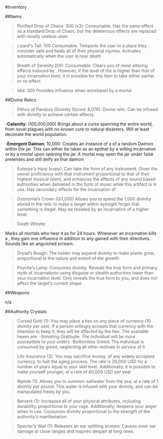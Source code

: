 #Inventory

##Items
>Purified Drop of Chaos: 300 (x3):
Consumable. Has the same effect as a standard Drop of Chaos, but the deleterious effects are replaced with mostly useless ones

>Lizard's Tail: 100
Consumable. Teleports the user to a place they consider safe and heals all of their physical injuries. Activates automatically when the user is near death

>Breath of Serenity 200: 
Consumable. Clears you of mind-altering effects induced by <Authorities>. However, if the level of the <Authority> is higher than that of your incarnation level, it is possible for this item to take either partial or no effect

>Idol: 300
Provides influence when worshiped by a mortal

##Divine Relics

>Pithos of Pandora (Divinity Stored: 8,076):
Divine relic. Can be infused with divinity to achieve certain effects.

-**Calamity**: (100,000,000)
		Brings about a curse spanning the entire world, from novel plagues with no known cure to natural disasters. Will at least decimate the world population.

-**Emergent Daimon**: 10,000:
	Creates an instance of a <Plural Myth> of a random Daimon within the jar. This can either be taken as an epithet by a willing incarnation or by a mortal upon opening the jar. A mortal may open the jar under false pretenses and still deify as that daimon

>Euterpe's Harp (copy):
Can take the form of any instrument. Gives the owner proficiency with that instrument proportional to that of their highest musical talent, and enhances the effects of any sound based authorities when delivered in the form of music while this artifact is in use. Has secondary effects for the incarnation of <Euterpe>

>Dysnomia’s Crown (0/1,000)
Allows you to spend the 1,000 divinity stored in the relic to make a target within eyesight forget that something is illegal. May be resisted by an incarnation of a higher level.

>Death Whistle

Marks all mortals who hear it as <Victims> for 24 hours. Whenever an incarnation kills a <Victim>, they gain one influence in addition to any gained with their directives. Sounds like an anguished scream.

>Dryad’s Bough:
The holder may expend divinity to make plants grow, proportional to the nature and extent of the growth

>Psyche’s Lamp:
Consumes divinity. Reveals the true form and primary myth of incarnations using disguise or stealth authorities lower than your incarnation level. Only reveals the true form to you, and does not affect the target’s current shape

##Weapons

n/a

##Authority Crystals


>Cursed Gold (1):
You may place a hex on any piece of currency (10 divinity per use). If a person willingly accepts that currency with the intention to keep it, they will be affected by the hex. The available hexes are:
	-Sniveling Gratitude: The individual will be more susceptible to your orders
	-Bottomless Greed: The individual is consumed by greed, neglecting all other motives in service of it.

>Life Insurance (2):
You may sacrifice money, of any widely accepted currency, to halt the aging process. The rate is 20,000 USD for a number of years equal to your skill level. Additionally, it is possible to make yourself younger, at a rate of 40,000 USD per year

>Riptide (1):
Allows you to summon saltwater from the sea, at a rate of 1 divinity per pound. This water is infused with your divinity, and can be manipulated freely by you.

>Berserk (1):
Increases all of your physical attributes, including durability, proportional to your rage. Additionally, deepens your anger when in use. Consumes divinity proportional to the strength of the authority’s manifestation.

>Specter's Wail (1):
Releases an ear splitting scream. Causes inner ear damage at close ranges and inspires despair at long ones.